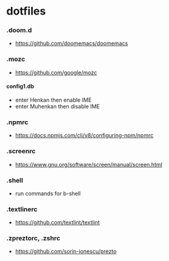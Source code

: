 # dotfiles

### .doom.d
- https://github.com/doomemacs/doomemacs

### .mozc
- https://github.com/google/mozc

#### config1.db
- enter Henkan then enable IME 
- enter Muhenkan then disable IME

### .npmrc
- https://docs.npmjs.com/cli/v8/configuring-npm/npmrc

### .screenrc
- https://www.gnu.org/software/screen/manual/screen.html

### .shell
- run commands for b-shell

### .textlinerc
- https://github.com/textlint/textlint

### .zpreztorc, .zshrc
- https://github.com/sorin-ionescu/prezto
